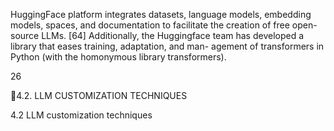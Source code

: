 HuggingFace platform integrates datasets, language models, embedding models, spaces,
and documentation to facilitate the creation of free open-source LLMs. [64] Additionally,
the Huggingface team has developed a library that eases training, adaptation, and man-
agement of transformers in Python (with the homonymous library transformers).

26

4.2. LLM CUSTOMIZATION TECHNIQUES

4.2 LLM customization techniques